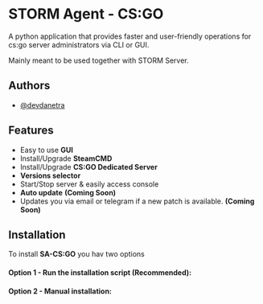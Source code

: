 
# STORM Agent - CS:GO

A python application that provides faster and user-friendly operations for cs:go server administrators via CLI or GUI.

Mainly meant to be used together with STORM Server.

## Authors

- [@devdanetra](https://www.github.com/devdanetra)


## Features

- Easy to use **GUI**
- Install/Upgrade **SteamCMD**
- Install/Upgrade **CS:GO Dedicated Server**
- **Versions selector**
- Start/Stop server & easily access console
- **Auto update** **(Coming Soon)**
- Updates you via email or telegram if a new patch is available. **(Coming Soon)**



## Installation

To install **SA-CS:GO** you hav two options

#### Option 1 - Run the installation script (Recommended):

#### Option 2 - Manual installation:


